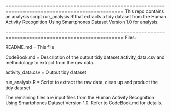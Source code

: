 ==============================================================================================
This repo contains an analysis script run_analysis.R that extracts a tidy dataset from the 
Human Activity Recognition Using Smartphones Dataset Version 1.0 for analysis.

==============================================================================================
Files:

README.md = This file

CodeBook.md = Description of the output tidy dataset activity_data.csv and methodology to
              extract from the raw data.

activity_data.csv = Output tidy dataset

run_analysis.R = Script to extract the raw data, clean up and product the tidy dataset

The remaining files are input files from the Human Activity Recognition Using Smartphones 
Dataset Version 1.0.  Refer to CodeBook.md for details.